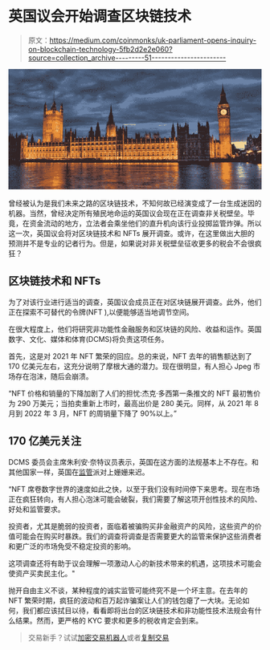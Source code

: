 # 英国议会开始调查区块链技术

> 原文：<https://medium.com/coinmonks/uk-parliament-opens-inquiry-on-blockchain-technology-5fb2d2e2e060?source=collection_archive---------51----------------------->

![](img/b023d85cdc5c1fde90a53fc8ea258baa.png)

曾经被认为是我们未来之路的区块链技术，不知何故已经演变成了一台生成迷因的机器。当然，曾经决定所有殖民地命运的英国议会现在正在调查非关税壁垒。毕竟，在资金流动的地方，立法者会乘坐他们的直升机向该行业投掷监管炸弹。所以这一次，英国议会将对区块链技术和 NFTs 展开调查。或许，在这里做出大胆的预测并不是专业的记者行为。但是，如果说对非关税壁垒征收更多的税会不会很疯狂？

## **区块链技术和 NFTs**

为了对该行业进行适当的调查，英国议会成员正在对区块链展开调查。此外，他们正在探索不可替代的令牌(NFT ),以便能够适当地调节空间。

在很大程度上，他们将研究非功能性金融服务和区块链的风险、收益和运作。英国数字、文化、媒体和体育(DCMS)将负责这项任务。

首先，这是对 2021 年 NFT 繁荣的回应。总的来说，NFT 去年的销售额达到了 170 亿美元左右，这充分说明了摩根大通的潜力。现在很明显，有人担心 Jpeg 市场存在泡沫，随后会崩溃。

“NFT 价格和销量的下降加剧了人们的担忧:杰克·多西第一条推文的 NFT 最初售价为 290 万美元；当拍卖重新上市时，最高出价是 280 美元。同样，从 2021 年 8 月到 2022 年 3 月，NFT 的周销量下降了 90%以上。”

## **170 亿美元关注**

DCMS 委员会主席朱利安·奈特议员表示，英国在这方面的法规基本上不存在。和其他国家一样，英国在[监管](https://blog.hi.exchange/crypto-regulations-eu-parliament/)派对上姗姗来迟。

“NFT 席卷数字世界的速度如此之快，以至于我们没有时间停下来思考。现在市场正在疯狂转向，有人担心泡沫可能会破裂，我们需要了解这项开创性技术的风险、好处和监管要求。

投资者，尤其是脆弱的投资者，面临着被骗购买非金融资产的风险，这些资产的价值可能会在购买时暴跌。我们的调查将调查是否需要更大的监管来保护这些消费者和更广泛的市场免受不稳定投资的影响。

这项调查还将有助于议会理解一项激动人心的新技术带来的机遇，这项技术可能会使资产买卖民主化。"

抛开自由主义不谈，某种程度的诚实监管可能终究不是一个坏主意。在去年的 NFT 繁荣时期，疯狂的波动和百万起诈骗案让人们的钱包瘪了一大块。无论如何，我们都应该拭目以待，看看即将出台的区块链技术和非功能性技术法规会有什么结果。然而，更严格的 KYC 要求和更多的税收肯定会到来。

> 交易新手？试试[加密交易机器人](/coinmonks/crypto-trading-bot-c2ffce8acb2a)或者[复制交易](/coinmonks/top-10-crypto-copy-trading-platforms-for-beginners-d0c37c7d698c)